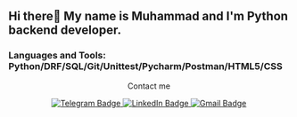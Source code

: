 ## Hi there👋 My name is Muhammad and I'm Python backend developer.

### Languages and Tools: Python/DRF/SQL/Git/Unittest/Pycharm/Postman/HTML5/CSS
<div align="center">
  <p>Contact me
  <div id="badges">
    <a href="https://t.me/MuhammadMlv_it">
      <img src="https://img.shields.io/badge/-Telegram-red?color=white&logo=telegram&logoColor=blue" alt="Telegram Badge"/>
    </a>
    <a href="#">
      <img src="https://img.shields.io/badge/LinkedIn-blue?logo=linkedin&logoColor=white" alt="LinkedIn Badge"/>
    </a>
    <a href="https://magomed.mulaev@gmail.com">
      <img src="https://img.shields.io/badge/Gmail-red?color=white&logo=gmail&logoColor=red" alt="Gmail Badge"/>
    </a>
  </div>
  <img src="https://komarev.com/ghpvc/?username=MuhammadMlv&style=flat-square&color=blue" alt=""/>
</div>
